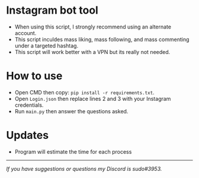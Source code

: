 # Instagram bot tool
- When using this script, I strongly recommend using an alternate account.<br/>
- This script inculdes mass liking, mass following, and mass commenting under a targeted hashtag.<br/>
- This script will work better with a VPN but its really not needed.
# How to use
- Open CMD then copy: `pip install -r requirements.txt`.
- Open `Login.json` then replace lines 2 and 3 with your Instagram credentials.
- Run `main.py` then answer the questions asked.
# Updates
- Program will estimate the time for each process
---
*If you have suggestions or questions my Discord is sudo#3953.*
